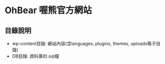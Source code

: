 OhBear 喔熊官方網站
===================

目錄說明
--------
- wp-content目錄: 網站內容(含languages, plugins, themes, uploads等子目錄)
- DB目錄: 資料庫的.sql檔
